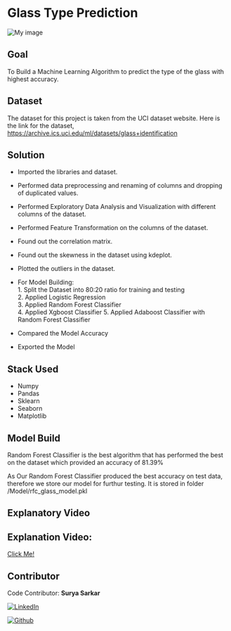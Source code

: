 
# Glass Type Prediction

![My image](https://images.unsplash.com/photo-1612189459328-13f9d03623b6?ixlib=rb-1.2.1&ixid=MnwxMjA3fDB8MHxwaG90by1wYWdlfHx8fGVufDB8fHx8&auto=format&fit=crop&w=1000&q=80)



## Goal

To Build a Machine Learning Algorithm to predict the type of the glass with highest accuracy.
## Dataset
The dataset for this project is taken from the UCI dataset website. Here is the link for the dataset, https://archive.ics.uci.edu/ml/datasets/glass+identification

## Solution

* Imported the libraries and dataset.
* Performed data preprocessing and renaming of columns and dropping of duplicated values.
* Performed Exploratory Data Analysis and Visualization with different columns of the dataset.
* Performed Feature Transformation on the columns of the dataset.
* Found out the correlation matrix.
* Found out the skewness in the dataset using kdeplot.
* Plotted the outliers in the dataset.
* For Model Building:  
        1. Split the Dataset into 80:20 ratio for training and testing  
        2. Applied Logistic Regression  
        3. Applied Random Forest Classifier  
        4. Applied Xgboost Classifier
        5. Applied Adaboost Classifier with Random Forest Classifier 
        
* Compared the Model Accuracy
* Exported the Model

## Stack Used

* Numpy
* Pandas
* Sklearn
* Seaborn
* Matplotlib

 

## Model Build
Random Forest Classifier is the best algorithm that has performed the best on the dataset which provided an accuracy of 81.39%

As Our Random Forest Classifier produced the best accuracy on test data, therefore we store our model for furthur testing. It is stored in folder /Model/rfc_glass_model.pkl



## Explanatory Video
<h2 align="left">Explanation Video:</h2>
 <a href="https://youtu.be/BmfIpTmAcnI">Click Me!</a>

## Contributor

Code Contributor: **Surya Sarkar**

[![LinkedIn](https://img.shields.io/badge/LinkedIn-0077B5?style=for-the-badge&logo=linkedin&logoColor=white)](https://www.linkedin.com/in/suryasarkar1/)

[![Github](https://img.shields.io/badge/GitHub-100000?style=for-the-badge&logo=github&logoColor=white)](https://github.com/Suryageeks)

